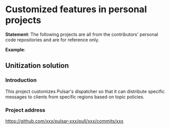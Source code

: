 # Customized features in personal projects

**Statement**: The following projects are all from the contributors' personal code repositories and are for reference only.

**Example**:

## Unitization solution
### Introduction
This project customizes Pulsar's dispatcher so that it can distribute specific messages to clients from specific regions based on topic policies.
### Project address
https://github.com/xxx/pulsar-xxx/pull/xxx/commits/xxx
